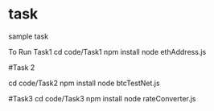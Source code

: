 # task
sample task

To Run Task1
cd code/Task1
npm install
node ethAddress.js

#Task 2

cd code/Task2
npm install
node btcTestNet.js

#Task3
cd code/Task3
npm install
node rateConverter.js

